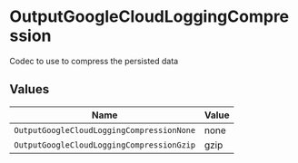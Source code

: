 # OutputGoogleCloudLoggingCompression

Codec to use to compress the persisted data


## Values

| Name                                      | Value                                     |
| ----------------------------------------- | ----------------------------------------- |
| `OutputGoogleCloudLoggingCompressionNone` | none                                      |
| `OutputGoogleCloudLoggingCompressionGzip` | gzip                                      |